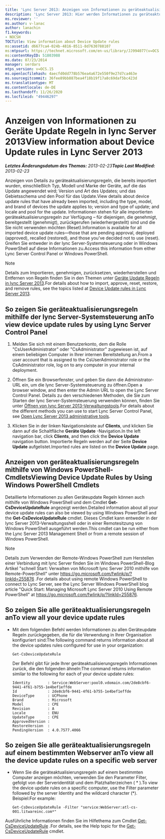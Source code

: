 ```yaml
---
title: 'Lync Server 2013: Anzeigen von Informationen zu geräteaktualisierungsregeln'
description: 'Lync Server 2013: Hier werden Informationen zu geräteaktualisierungsregeln angezeigt.'
ms.reviewer: ''
ms.author: v-lanac
author: lanachin
f1.keywords:
- NOCSH
TOCTitle: View information about Device Update rules
ms:assetid: d6677ca4-024b-4816-8511-8d7630788107
ms:mtpsurl: https://technet.microsoft.com/en-us/library/JJ994077(v=OCS.15)
ms:contentKeyID: 51803988
ms.date: 07/23/2014
manager: serdars
mtps_version: v=OCS.15
ms.openlocfilehash: 4aecfd0dd778b576ea4a672e550f9e27d7ca463e
ms.sourcegitcommit: 36fee89bb887bea4f18b19f17a8c69daf5bc423d
ms.translationtype: MT
ms.contentlocale: de-DE
ms.lasthandoff: 11/26/2020
ms.locfileid: "49446297"
---
```

# <a name="view-information-about-device-update-rules-in-lync-server-2013"></a><span data-ttu-id="33148-103">Anzeigen von Informationen zu Geräte Update Regeln in lync Server 2013</span><span class="sxs-lookup"><span data-stu-id="33148-103">View information about Device Update rules in Lync Server 2013</span></span>

<div data-xmlns="http://www.w3.org/1999/xhtml">

<div class="topic" data-xmlns="http://www.w3.org/1999/xhtml" data-msxsl="urn:schemas-microsoft-com:xslt" data-cs="https://msdn.microsoft.com/">

<div data-asp="https://msdn2.microsoft.com/asp">



</div>

<div id="mainSection">

<div id="mainBody"><span data-ttu-id="33148-104">

<span> </span></span><span class="sxs-lookup"><span data-stu-id="33148-104">

<span> </span></span></span>

<span data-ttu-id="33148-105">_**Letztes Änderungsdatum des Themas:** 2013-02-23_</span><span class="sxs-lookup"><span data-stu-id="33148-105">_**Topic Last Modified:** 2013-02-23_</span></span>

<span data-ttu-id="33148-106">Anzeigen von Details zu geräteaktualisierungsregeln, die bereits importiert wurden, einschließlich Typ, Modell und Marke der Geräte, auf die das Update angewendet wird; Version und Art des Updates; und das Gebietsschema und den Pool für das Update.</span><span class="sxs-lookup"><span data-stu-id="33148-106">View details about device update rules that have already been imported, including the type, model, and brand of devices the update applies to; version and type of update; and locale and pool for the update.</span></span> <span data-ttu-id="33148-107">Informationen stehen für alle importierten geräteaktualisierungsregeln zur Verfügung – für diejenigen, die genehmigt, bereitgestellt (genehmigt), zurückgerufen (wiederhergestellt) sind und die Sie nicht verwenden möchten (Reset).</span><span class="sxs-lookup"><span data-stu-id="33148-107">Information is available for all imported device update rules—those that are pending approval, deployed (approved), recalled (restored), and those you’ve decided not to use (reset).</span></span> <span data-ttu-id="33148-108">Greifen Sie entweder in der lync Server-Systemsteuerung oder in Windows PowerShell auf diese Informationen zu.</span><span class="sxs-lookup"><span data-stu-id="33148-108">Access this information from either Lync Server Control Panel or Windows PowerShell.</span></span>

<div>


> [!NOTE]  
> <span data-ttu-id="33148-109">Details zum Importieren, genehmigen, zurücksetzen, wiederherstellen und Entfernen von Regeln finden Sie in den Themen unter <A href="lync-server-2013-device-update-rules.md">Geräte Update Regeln in lync Server 2013</A>.</span><span class="sxs-lookup"><span data-stu-id="33148-109">For details about how to import, approve, reset, restore, and remove rules, see the topics listed at <A href="lync-server-2013-device-update-rules.md">Device Update rules in Lync Server 2013</A>.</span></span>



</div>

<div>

## <a name="to-view-device-update-rules-by-using-lync-server-control-panel"></a><span data-ttu-id="33148-110">So zeigen Sie geräteaktualisierungsregeln mithilfe der lync Server-Systemsteuerung an</span><span class="sxs-lookup"><span data-stu-id="33148-110">To view device update rules by using Lync Server Control Panel</span></span>

1.  <span data-ttu-id="33148-111">Melden Sie sich mit einem Benutzerkonto, dem die Rolle "CsUserAdministrator" oder "CsAdministrator" zugewiesen ist, auf einem beliebigen Computer in Ihrer internen Bereitstellung an.</span><span class="sxs-lookup"><span data-stu-id="33148-111">From a user account that is assigned to the CsUserAdministrator role or the CsAdministrator role, log on to any computer in your internal deployment.</span></span>

2.  <span data-ttu-id="33148-112">Öffnen Sie ein Browserfenster, und geben Sie dann die Administrator-URL ein, um die lync Server-Systemsteuerung zu öffnen.</span><span class="sxs-lookup"><span data-stu-id="33148-112">Open a browser window, and then enter the Admin URL to open the Lync Server Control Panel.</span></span> <span data-ttu-id="33148-113">Details zu den verschiedenen Methoden, die Sie zum Starten der lync Server-Systemsteuerung verwenden können, finden Sie unter [Öffnen von lync Server 2013-Verwaltungstools](lync-server-2013-open-lync-server-administrative-tools.md).</span><span class="sxs-lookup"><span data-stu-id="33148-113">For details about the different methods you can use to start Lync Server Control Panel, see [Open Lync Server 2013 administrative tools](lync-server-2013-open-lync-server-administrative-tools.md).</span></span>

3.  <span data-ttu-id="33148-114">Klicken Sie in der linken Navigationsleiste auf **Clients**, und klicken Sie dann auf die Schaltfläche **Geräte Update** -Navigation.</span><span class="sxs-lookup"><span data-stu-id="33148-114">In the left navigation bar, click **Clients**, and then click the **Device Update** navigation button.</span></span> <span data-ttu-id="33148-115">Importierte Regeln werden auf der Seite **Device Update** aufgelistet.</span><span class="sxs-lookup"><span data-stu-id="33148-115">Imported rules are listed on the **Device Update** page.</span></span>

</div>

<div>

## <a name="viewing-device-update-rules-by-using-windows-powershell-cmdlets"></a><span data-ttu-id="33148-116">Anzeigen von geräteaktualisierungsregeln mithilfe von Windows PowerShell-Cmdlets</span><span class="sxs-lookup"><span data-stu-id="33148-116">Viewing Device Update Rules by Using Windows PowerShell Cmdlets</span></span>

<span data-ttu-id="33148-117">Detaillierte Informationen zu allen Geräteupdate Regeln können auch mithilfe von Windows PowerShell und dem Cmdlet **Get-CsDeviceUpdateRule** angezeigt werden.</span><span class="sxs-lookup"><span data-stu-id="33148-117">Detailed information about all your device update rules can also be viewed by using Windows PowerShell and the **Get-CsDeviceUpdateRule** cmdlet.</span></span> <span data-ttu-id="33148-118">Dieses Cmdlet kann entweder in der lync Server 2013-Verwaltungsshell oder in einer Remotesitzung von Windows PowerShell ausgeführt werden.</span><span class="sxs-lookup"><span data-stu-id="33148-118">This cmdlet can be run either from the Lync Server 2013 Management Shell or from a remote session of Windows PowerShell.</span></span>

<div>


> [!NOTE]  
> <span data-ttu-id="33148-119">Details zum Verwenden der Remote-Windows PowerShell zum Herstellen einer Verbindung mit lync Server finden Sie im Windows PowerShell-Blog Artikel "schnell Start: Verwalten von Microsoft lync Server 2010 mithilfe von Remote-PowerShell" unter <A href="https://go.microsoft.com/fwlink/p/?linkid=255876">https://go.microsoft.com/fwlink/p/?linkId=255876</A> .</span><span class="sxs-lookup"><span data-stu-id="33148-119">For details about using remote Windows PowerShell to connect to Lync Server, see the Lync Server Windows PowerShell blog article "Quick Start: Managing Microsoft Lync Server 2010 Using Remote PowerShell" at <A href="https://go.microsoft.com/fwlink/p/?linkid=255876">https://go.microsoft.com/fwlink/p/?linkId=255876</A>.</span></span>



</div>

<div>

## <a name="to-view-all-your-device-update-rules"></a><span data-ttu-id="33148-120">So zeigen Sie alle geräteaktualisierungsregeln an</span><span class="sxs-lookup"><span data-stu-id="33148-120">To view all your device update rules</span></span>

  - <span data-ttu-id="33148-121">Mit dem folgenden Befehl werden Informationen zu allen Geräteupdate Regeln zurückgegeben, die für die Verwendung in Ihrer Organisation konfiguriert sind:</span><span class="sxs-lookup"><span data-stu-id="33148-121">The following command returns information about all the device updates rules configured for use in your organization:</span></span>
    
        Get-CsDeviceUpdateRule
    
    <span data-ttu-id="33148-122">Der Befehl gibt für jede Ihrer geräteaktualisierungsregeln Informationen zurück, die den folgenden ähneln:</span><span class="sxs-lookup"><span data-stu-id="33148-122">The command returns information similar to the following for each of your device update rules:</span></span>
    
        Identity        : Service:WebServer:pool0.vdomain.com/2de8cbf6-9441-4f61-b755-1e4bef1effde
        Id              : 2de8cbf6-9441-4f61-b755-1e4bef1effde
        DeviceType      : UCPhone
        Brand           : Microsoft
        Model           : CPE
        Revision        : A
        Locale          : ENU
        UpdateType      : CPE
        ApprovedVersion :
        RestoreVersion  :
        PendingVersion  : 4.0.7577.4066

</div>

<div>

## <a name="to-view-all-the-device-update-rules-on-a-specific-web-server"></a><span data-ttu-id="33148-123">So zeigen Sie alle geräteaktualisierungsregeln auf einem bestimmten Webserver an</span><span class="sxs-lookup"><span data-stu-id="33148-123">To view all the device update rules on a specific web server</span></span>

  - <span data-ttu-id="33148-124">Wenn Sie die geräteaktualisierungsregeln auf einem bestimmten Computer anzeigen möchten, verwenden Sie den Parameter Filter, gefolgt von der Serveridentität und dem Platzhalterzeichen ( \* ).</span><span class="sxs-lookup"><span data-stu-id="33148-124">To view the device update rules on a specific computer, use the Filter parameter followed by the server Identity and the wildcard character (\*).</span></span> <span data-ttu-id="33148-125">Beispiel:</span><span class="sxs-lookup"><span data-stu-id="33148-125">For example:</span></span>
    
        Get-CsDeviceUpdateRule -Filter "service:WebServer:atl-cs-001.litwareinc.com*"

</div>

<span data-ttu-id="33148-126">Ausführliche Informationen finden Sie im Hilfethema zum Cmdlet [Get-CsDeviceUpdateRule](https://docs.microsoft.com/powershell/module/skype/Get-CsDeviceUpdateRule) .</span><span class="sxs-lookup"><span data-stu-id="33148-126">For details, see the Help topic for the [Get-CsDeviceUpdateRule](https://docs.microsoft.com/powershell/module/skype/Get-CsDeviceUpdateRule) cmdlet.</span></span>

<span data-ttu-id="33148-127"></div>

</div>

<span> </span>

</div>

</div>

</span><span class="sxs-lookup"><span data-stu-id="33148-127"></div>

</div>

<span> </span>

</div>

</div>

</span></span></div>

